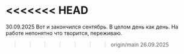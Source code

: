 <<<<<<< HEAD
=======
30.09.2025
Вот и закончился сентябрь. В целом день как день. На работе непонятно что творится, переживаю.

>>>>>>> origin/main
26.09.2025
